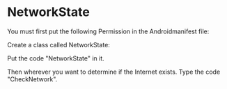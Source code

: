 # NetworkState

You must first put the following Permission in the Androidmanifest file:

<uses-permission android: name = "android.permission.ACCESS_NETWORK_STATE" />

Create a class called NetworkState:

Put the code "NetworkState" in it.

Then wherever you want to determine if the Internet exists. Type the code "CheckNetwork".
